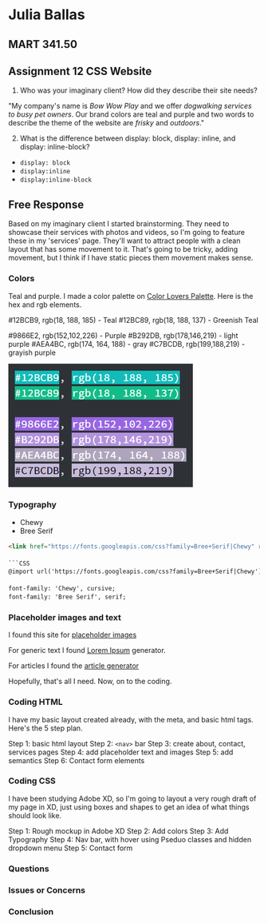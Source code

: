 # Julia Ballas

## MART 341.50

## Assignment 12 CSS Website

1. Who was your imaginary client? How did they describe their site needs?

"My company's name is *Bow Wow Play* and we offer *dogwalking services to busy pet owners*. Our brand colors are teal and purple and two words to describe the theme of the website are *frisky* and *outdoors*."


2. What is the difference between display: block, display: inline, and display: inline-block?

- `display: block`
- `display:inline`
- `display:inline-block`

## Free Response

Based on my imaginary client I started brainstorming. They need to showcase their services with photos and videos, so I'm going to feature these in my 'services' page. They'll want to attract people with a clean layout that has some movement to it. That's going to be tricky, adding movement, but I think if I have static pieces them movement makes sense.

### Colors
Teal and purple. I made a color palette on [Color Lovers Palette](https://www.colourlovers.com/palettes/add). Here is the hex and rgb elements.

#12BCB9, rgb(18, 188, 185) - Teal
#12BC89, rgb(18, 188, 137) - Greenish Teal

#9866E2, rgb(152,102,226) - Purple
#B292DB, rgb(178,146,219) - light purple
#AEA4BC, rgb(174, 164, 188) - gray
#C7BCDB, rgb(199,188,219) - grayish purple

![website palette](screenshot-colors.PNG)

### Typography

- Chewy
- Bree Serif

```html
<link href="https://fonts.googleapis.com/css?family=Bree+Serif|Chewy" rel="stylesheet">```

```CSS
@import url('https://fonts.googleapis.com/css?family=Bree+Serif|Chewy');

font-family: 'Chewy', cursive;
font-family: 'Bree Serif', serif;
```

### Placeholder images and text

I found this site for [placeholder images](https://fpoimg.com/)

For generic text I found [Lorem Ipsum](https://www.lipsum.com/) generator.

For articles I found the [article generator](https://articlegenerator.org/index.php)

Hopefully, that's all I need. Now, on to the coding.

### Coding HTML

I have my basic layout created already, with the meta, and basic html tags. Here's the 5 step plan.

Step 1: basic html layout
Step 2: `<nav>` bar
Step 3: create about, contact, services pages
Step 4: add placeholder text and images
Step 5: add semantics
Step 6: Contact form elements


### Coding CSS

I have been studying Adobe XD, so I'm going to layout a very rough draft of my page in XD, just using boxes and shapes to get an idea of what things should look like.

Step 1: Rough mockup in Adobe XD
Step 2: Add colors
Step 3: Add Typography
Step 4: Nav bar, with hover using Pseduo classes and hidden dropdown menu
Step 5: Contact form

### Questions
### Issues or Concerns
### Conclusion
